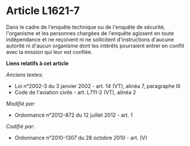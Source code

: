 # Article L1621-7

Dans le cadre de l'enquête technique ou de l'enquête de sécurité, l'organisme et les personnes chargées de l'enquête agissent
en toute indépendance et ne reçoivent ni ne sollicitent d'instructions d'aucune autorité ni d'aucun organisme dont les
intérêts pourraient entrer en conflit avec la mission qui leur est confiée.

**Liens relatifs à cet article**

_Anciens textes_:

  - Loi n°2002-3 du 3 janvier 2002 - art. 14 (VT), alinéa 7, paragraphe III
  - Code de l'aviation civile - art. L711-2 (VT), alinéa 2

_Modifié par_:

  - Ordonnance n°2012-872 du 12 juillet 2012 - art. 1

_Codifié par_:

  - Ordonnance n°2010-1307 du 28 octobre 2010 - art. (V)

